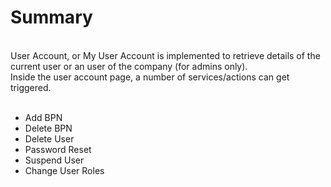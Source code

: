 # Summary

<br>
User Account, or My User Account is implemented to retrieve details of the current user or an user of the company (for admins only).  
<br>
Inside the user account page, a number of services/actions can get triggered. 
<br>
<br>

- Add BPN
- Delete BPN
- Delete User
- Password Reset
- Suspend User
- Change User Roles

<br>
<br>
